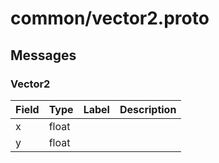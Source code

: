 
# common/vector2.proto



## Messages

### Vector2



| Field | Type | Label | Description |
| ----- | ---- | ----- | ----------- |
| x | float |  |  |
| y | float |  |  |



 <!-- end of messages -->

 <!-- end of enums -->

 <!-- end of files -->